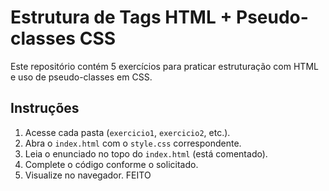 # Estrutura de Tags HTML + Pseudo-classes CSS

Este repositório contém 5 exercícios para praticar estruturação com HTML e uso de pseudo-classes em CSS.

## Instruções

1. Acesse cada pasta (`exercicio1`, `exercicio2`, etc.).
2. Abra o `index.html` com o `style.css` correspondente.
3. Leia o enunciado no topo do `index.html` (está comentado).
4. Complete o código conforme o solicitado.
5. Visualize no navegador.
FEITO

